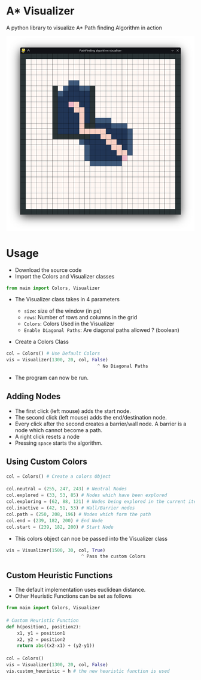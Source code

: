
# A* Visualizer
A python library to visualize A* Path finding Algorithm in action



![Image](https://raw.githubusercontent.com/karthik-saiharsh/A-star-visualiser/refs/heads/main/demo.png)


# Usage

- Download the source code
- Import the Colors and Visualizer classes

```python
from main import Colors, Visualizer
```

- The Visualizer class takes in 4 parameters
    - `size`: size of the window (in px)
    - `rows`: Number of rows and columns in the grid
    - `Colors`: Colors Used in the Visualizer
    - `Enable Diagonal Paths`: Are diagonal paths allowed ? (boolean)



- Create a Colors Class
```python
col = Colors() # Use Default Colors
vis = Visualizer(1300, 20, col, False)
                                  ^ No Diagonal Paths
```
- The program can now be run.


## Adding Nodes
- The first click (left mouse) adds the start node.
- The second click (left mouse) adds the end/destination node.
- Every click after the second creates a barrier/wall node. A barrier is a node which cannot become a path.
- A right click resets a node
- Pressing `space` starts the algorithm.


## Using Custom Colors
```python
col = Colors() # Create a colors Object

col.neutral = (255, 247, 243) # Neutral Nodes
col.explored = (33, 53, 85) # Nodes which have been explored 
col.exploring = (62, 88, 121) # Nodes being explored in the current iteration
col.inactive = (42, 51, 53) # Wall/Barrier nodes
col.path = (250, 208, 196) # Nodes which form the path
col.end = (239, 182, 200) # End Node
col.start = (239, 182, 200) # Start Node


```
- This colors object can noe be passed into the Visualizer class

```python
vis = Visualizer(1500, 30, col, True)
                            ^ Pass the custom Colors
```


## Custom Heuristic Functions
- The default implementation uses euclidean distance.
- Other Heuristic Functions can be set as follows

```python
from main import Colors, Visualizer

# Custom Heuristic Function
def h(position1, position2):
    x1, y1 = position1
    x2, y2 = position2
    return abs((x2-x1) + (y2-y1))

col = Colors()
vis = Visualizer(1300, 20, col, False)
vis.custom_heuristic = h # the new heuristic function is used
```
